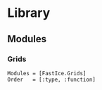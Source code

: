 # Library

## Modules

### Grids

```@autodocs
Modules = [FastIce.Grids]
Order   = [:type, :function]
```
